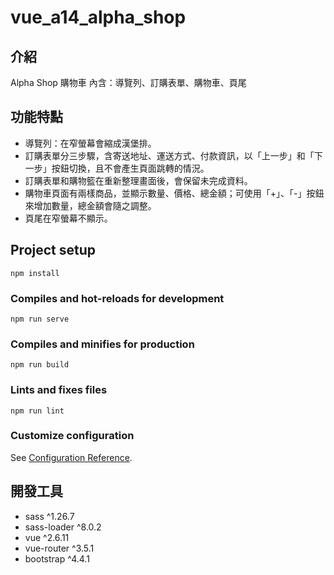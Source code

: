 # vue_a14_alpha_shop
## 介紹
Alpha Shop 購物車
內含：導覽列、訂購表單、購物車、頁尾

## 功能特點
- 導覽列：在窄螢幕會縮成漢堡排。
- 訂購表單分三步驟，含寄送地址、運送方式、付款資訊，以「上一步」和「下一步」按鈕切換，且不會產生頁面跳轉的情況。
- 訂購表單和購物籃在重新整理畫面後，會保留未完成資料。
- 購物車頁面有兩樣商品，並顯示數量、價格、總金額；可使用「+」、「-」按鈕來增加數量，總金額會隨之調整。
- 頁尾在窄螢幕不顯示。



## Project setup
```
npm install
```

### Compiles and hot-reloads for development
```
npm run serve
```

### Compiles and minifies for production
```
npm run build
```

### Lints and fixes files
```
npm run lint
```

### Customize configuration
See [Configuration Reference](https://cli.vuejs.org/config/).

## 開發工具
- sass ^1.26.7
- sass-loader ^8.0.2
- vue ^2.6.11
- vue-router ^3.5.1
- bootstrap ^4.4.1